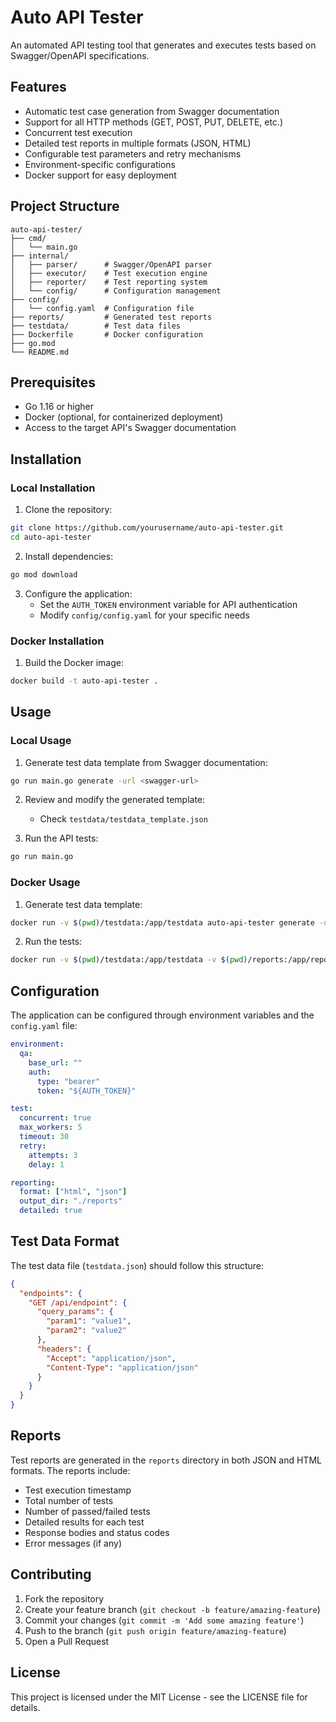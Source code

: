 # Auto API Tester

An automated API testing tool that generates and executes tests based on Swagger/OpenAPI specifications.

## Features

- Automatic test case generation from Swagger documentation
- Support for all HTTP methods (GET, POST, PUT, DELETE, etc.)
- Concurrent test execution
- Detailed test reports in multiple formats (JSON, HTML)
- Configurable test parameters and retry mechanisms
- Environment-specific configurations
- Docker support for easy deployment

## Project Structure

```
auto-api-tester/
├── cmd/
│   └── main.go
├── internal/
│   ├── parser/      # Swagger/OpenAPI parser
│   ├── executor/    # Test execution engine
│   ├── reporter/    # Test reporting system
│   └── config/      # Configuration management
├── config/
│   └── config.yaml  # Configuration file
├── reports/         # Generated test reports
├── testdata/        # Test data files
├── Dockerfile       # Docker configuration
├── go.mod
└── README.md
```

## Prerequisites

- Go 1.16 or higher
- Docker (optional, for containerized deployment)
- Access to the target API's Swagger documentation

## Installation

### Local Installation

1. Clone the repository:
```bash
git clone https://github.com/yourusername/auto-api-tester.git
cd auto-api-tester
```

2. Install dependencies:
```bash
go mod download
```

3. Configure the application:
   - Set the `AUTH_TOKEN` environment variable for API authentication
   - Modify `config/config.yaml` for your specific needs

### Docker Installation

1. Build the Docker image:
```bash
docker build -t auto-api-tester .
```

## Usage

### Local Usage

1. Generate test data template from Swagger documentation:
```bash
go run main.go generate -url <swagger-url>
```

2. Review and modify the generated template:
   - Check `testdata/testdata_template.json`

3. Run the API tests:
```bash
go run main.go
```

### Docker Usage

1. Generate test data template:
```bash
docker run -v $(pwd)/testdata:/app/testdata auto-api-tester generate -url <swagger-url>
```

2. Run the tests:
```bash
docker run -v $(pwd)/testdata:/app/testdata -v $(pwd)/reports:/app/reports -e AUTH_TOKEN=your_token auto-api-tester
```

## Configuration

The application can be configured through environment variables and the `config.yaml` file:

```yaml
environment:
  qa:
    base_url: ""
    auth:
      type: "bearer"
      token: "${AUTH_TOKEN}"

test:
  concurrent: true
  max_workers: 5
  timeout: 30
  retry:
    attempts: 3
    delay: 1

reporting:
  format: ["html", "json"]
  output_dir: "./reports"
  detailed: true
```

## Test Data Format

The test data file (`testdata.json`) should follow this structure:

```json
{
  "endpoints": {
    "GET /api/endpoint": {
      "query_params": {
        "param1": "value1",
        "param2": "value2"
      },
      "headers": {
        "Accept": "application/json",
        "Content-Type": "application/json"
      }
    }
  }
}
```

## Reports

Test reports are generated in the `reports` directory in both JSON and HTML formats. The reports include:
- Test execution timestamp
- Total number of tests
- Number of passed/failed tests
- Detailed results for each test
- Response bodies and status codes
- Error messages (if any)

## Contributing

1. Fork the repository
2. Create your feature branch (`git checkout -b feature/amazing-feature`)
3. Commit your changes (`git commit -m 'Add some amazing feature'`)
4. Push to the branch (`git push origin feature/amazing-feature`)
5. Open a Pull Request

## License

This project is licensed under the MIT License - see the LICENSE file for details. 